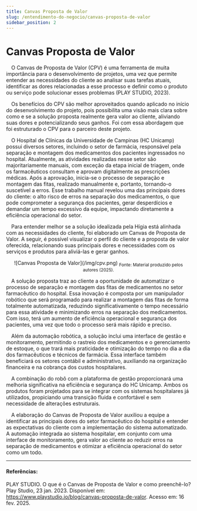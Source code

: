 ```yaml
---
title: Canvas Proposta de Valor
slug: /entendimento-do-negocio/canvas-proposta-de-valor
sidebar_position: 2
---
```


# Canvas Proposta de Valor

&emsp;O Canvas de Proposta de Valor (CPV) é uma ferramenta de muita importância para o desenvolvimento de projetos, uma vez que permite entender as necessidades do cliente ao analisar suas tarefas atuais, identificar as dores relacionadas a esse processo e definir como o produto ou serviço pode solucionar esses problemas (PLAY STUDIO, 2023).

&emsp;Os benefícios do CPV são melhor aproveitados quando aplicado no início do desenvolvimento do projeto, pois possibilita uma visão mais clara sobre como e se a solução proposta realmente gera valor ao cliente, aliviando suas dores e potencializando seus ganhos. Foi com essa abordagem que foi estruturado o CPV para o parceiro deste projeto.

&emsp;O Hospital de Clínicas da Universidade de Campinas (HC Unicamp) possui diversos setores, incluindo o setor de farmácia, responsável pela separação e montagem dos medicamentos dos pacientes ingressados no hospital. Atualmente, as atividades realizadas nesse setor são majoritariamente manuais, com exceção da etapa inicial de triagem, onde os farmacêuticos consultam e aprovam digitalmente as prescrições médicas. Após a aprovação, inicia-se o processo de separação e montagem das fitas, realizado manualmente e, portanto, tornando-o suscetível a erros. Esse trabalho manual revelou uma das principais dores do cliente: o alto risco de erros na separação dos medicamentos, o que pode comprometer a segurança dos pacientes, gerar desperdícios e demandar um tempo excessivo da equipe, impactando diretamente a eficiência operacional do setor.

&emsp;Para entender melhor se a solução idealizada pela Hígia está alinhada com as necessidades do cliente, foi elaborado um Canvas de Proposta de Valor. A seguir, é possível visualizar o perfil do cliente e a proposta de valor oferecida, relacionando suas principais dores e necessidades com os serviços e produtos para aliviá-las e gerar ganhos.

<div align="center">
![Canvas Proposta de Valor](/img/cpv.png)
<sub>Fonte: Material produzido pelos autores (2025).</sub>
</div>

&emsp;A solução proposta traz ao cliente a oportunidade de automatizar o processo de separação e montagem das fitas de medicamentos no setor farmacêutico do hospital. Essa inovação é composta por um manipulador robótico que será programado para realizar a montagem das fitas de forma totalmente automatizada, reduzindo significativamente o tempo necessário para essa atividade e minimizando erros na separação dos medicamentos. Com isso, terá um aumento de eficiência operacional e segurança dos pacientes, uma vez que todo o processo será mais rápido e preciso.

&emsp;Além da automação robótica, a solução inclui uma interface de gestão e monitoramento, permitindo o rastreio dos medicamentos e o gerenciamento de estoque, o que trará mais praticidade e otimização do tempo no dia a dia dos farmacêuticos e técnicos de farmácia. Essa interface também beneficiará os setores contábil e administrativo, auxiliando na organização financeira e na cobrança dos custos hospitalares.

&emsp;A combinação do robô com a plataforma de gestão proporcionará uma melhoria significativa na eficiência e segurança do HC Unicamp. Ambos os produtos foram projetados para se integrar com os sistemas hospitalares já utilizados, propiciando uma transição fluida e confortável e sem necessidade de alterações estruturais.

&emsp;A elaboração do Canvas de Proposta de Valor auxiliou a equipe a identificar as principais dores do setor farmacêutico do hospital e entender as expectativas do cliente com a implementação do sistema automatizado. A automação integrada ao sistema hospitalar, em conjunto com uma interface de monitoramento, gera valor ao cliente ao reduzir erros na separação de medicamentos e otimizar a eficiência operacional do setor como um todo.

---

#### Referências:

PLAY STUDIO. O que é o Canvas de Proposta de Valor e como preenchê-lo? Play Studio, 23 jan. 2023. Disponível em: https://www.playstudio.io/blog/canvas-proposta-de-valor. Acesso em: 16 fev. 2025.
